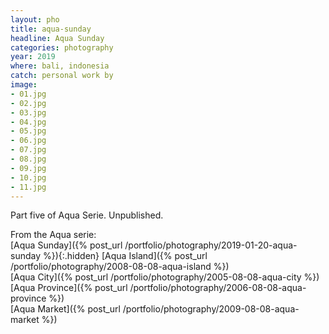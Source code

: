 ```yaml
---
layout: pho
title: aqua-sunday
headline: Aqua Sunday
categories: photography
year: 2019
where: bali, indonesia
catch: personal work by
image:
- 01.jpg
- 02.jpg
- 03.jpg
- 04.jpg
- 05.jpg
- 06.jpg
- 07.jpg
- 08.jpg
- 09.jpg
- 10.jpg
- 11.jpg
---
```


Part five of Aqua Serie. Unpublished.  

From the Aqua serie:  
[Aqua Sunday]({% post_url /portfolio/photography/2019-01-20-aqua-sunday %}){:.hidden}
[Aqua Island]({% post_url /portfolio/photography/2008-08-08-aqua-island %})  
[Aqua City]({% post_url /portfolio/photography/2005-08-08-aqua-city %})  
[Aqua Province]({% post_url /portfolio/photography/2006-08-08-aqua-province %})  
[Aqua Market]({% post_url /portfolio/photography/2009-08-08-aqua-market %})
